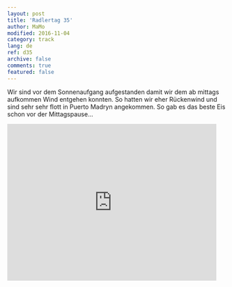 ```yaml
---   
layout: post 
title: 'Radlertag 35'  
author: MaMo 
modified: 2016-11-04
category: track 
lang: de 
ref: d35
archive: false 
comments: true 
featured: false 
--- 
```


Wir sind vor dem Sonnenaufgang aufgestanden damit wir dem ab mittags aufkommen Wind entgehen konnten. So hatten wir eher Rückenwind und sind sehr sehr flott in Puerto Madryn angekommen. So gab es das beste Eis schon vor der Mittagspause...

<iframe width='480' height='360' src='http://track-kit.net/maps_s3/?v=embed&track=231941.gpx' frameborder='0' allowfullscreen></iframe>
